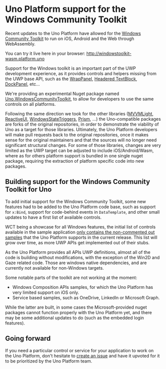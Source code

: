 # Uno Platform support for the Windows Community Toolkit

Recent updates to the Uno Platform have allowed for the [Windows Community Toolkit](https://github.com/unoplatform/uno.WindowsCommunityToolkit) to run
on iOS, Android and the Web through WebAssembly.

You can try it live here in your browser: <http://windowstoolkit-wasm.platform.uno>

Support for the Windows toolkit is an important part of the UWP development experience, as it provides controls and helpers missing
from the UWP base API, such as the [WrapPanel](https://github.com/Microsoft/WindowsCommunityToolkit/tree/master/Microsoft.Toolkit.Uwp.UI.Controls/WrapPanel),
[Headered TextBlock](https://github.com/Microsoft/WindowsCommunityToolkit/tree/master/Microsoft.Toolkit.Uwp.UI.Controls/HeaderedTextBlock),
[DockPanel](https://github.com/Microsoft/WindowsCommunityToolkit/tree/master/Microsoft.Toolkit.Uwp.UI.Controls/DockPanel), etc...

We're providing an experimental Nuget package named [Uno.WindowsCommunityToolkit](https://github.com/unoplatform/uno.WindowsCommunityToolkit), to
allow for developers to use the same controls on all platforms.

Following the same direction we took for the other libraries ([MVVMLight](https://github.com/unoplatform/uno.mvvmlight),
[ReactiveUI](https://github.com/unoplatform/uno.ReactiveUI), [WindowsStateTriggers](https://github.com/unoplatform/uno.WindowsStateTriggers),
[Prism](https://github.com/unoplatform/uno.Prism), ...) the Uno-compatible packages are forks of the original repositories, in order to demonstrate
the viability of Uno as a target for those libraries. Ultimately, the Uno Platform developers will make pull requests back to the original
repositories, once it makes sense for the original maintainers and that the sources will no longer need significant structural
changes. For some of those libraries, changes are very limited as the UWP target can be adjusted to include iOS/Android/Wasm, where as for others
platform support is bundled in one single nuget package, requiring the extraction of platform specific code into new packages.

## Building support for the Windows Community Toolkit for Uno

To add initial support for the Windows Community Toolkit, some new features had to be added to the Uno Platform code
base, such as support for `x:Bind`, support for code-behind events in `DataTemplate`, and other small updates to have
a first list of available controls.

WCT being a showcase for all Windows features, the initial list of controls available in the sample application [only contains
the non-commented out samples](https://github.com/unoplatform/uno.WindowsCommunityToolkit/blob/uno/Microsoft.Toolkit.Uwp.SampleApp.Shared/SamplePages/samples.json) that the
Uno Platform supports in the current release. This list will grow over time, as more UWP APIs get implemented out of their stubs.

As the Uno Platform provides all APIs UWP definitions, almost all of the code is building without
modifications, with the exception of the Win2D and Gaze related code. Those are windows native dependencies,
and are currently not available for non-Windows targets.

Some notable parts of the toolkit are not working at the moment:

- Windows Composition APIs samples, for which the Uno Platform has very limited support on iOS only.
- Service based samples, such as OneDrive, LinkedIn or Microsoft Graph.

While the latter are built, in some cases the Microsoft-provided nuget packages cannot function properly
with the Uno Platform yet, and there may be some additional updates to do (such as the embedded login features).

## Going forward

If you need a particular control or service for your application to work on the Uno Platform, don't hesitate
to [create an issue](https://github.com/unoplatform/uno.WindowsCommunityToolkit/issues) and have it upvoted for it
to be prioritized by the Uno Platform team.
